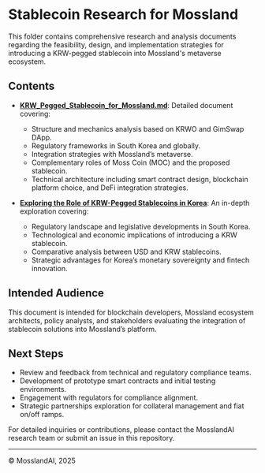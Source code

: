 # Stablecoin Research for Mossland

This folder contains comprehensive research and analysis documents regarding the feasibility, design, and implementation strategies for introducing a KRW-pegged stablecoin into Mossland's metaverse ecosystem.

## Contents

- [**KRW_Pegged_Stablecoin_for_Mossland.md**](./KRW_Pegged_Stablecoin_for_Mossland.md): Detailed document covering:
  - Structure and mechanics analysis based on KRWO and GimSwap DApp.
  - Regulatory frameworks in South Korea and globally.
  - Integration strategies with Mossland’s metaverse.
  - Complementary roles of Moss Coin (MOC) and the proposed stablecoin.
  - Technical architecture including smart contract design, blockchain platform choice, and DeFi integration strategies.

- [**Exploring the Role of KRW-Pegged Stablecoins in Korea**](./krw-stablecoin-overview.md): An in-depth exploration covering:
  - Regulatory landscape and legislative developments in South Korea.
  - Technological and economic implications of introducing a KRW stablecoin.
  - Comparative analysis between USD and KRW stablecoins.
  - Strategic advantages for Korea’s monetary sovereignty and fintech innovation.

## Intended Audience

This document is intended for blockchain developers, Mossland ecosystem architects, policy analysts, and stakeholders evaluating the integration of stablecoin solutions into Mossland’s platform.

## Next Steps

- Review and feedback from technical and regulatory compliance teams.
- Development of prototype smart contracts and initial testing environments.
- Engagement with regulators for compliance alignment.
- Strategic partnerships exploration for collateral management and fiat on/off ramps.

For detailed inquiries or contributions, please contact the MosslandAI research team or submit an issue in this repository.

---

© MosslandAI, 2025
